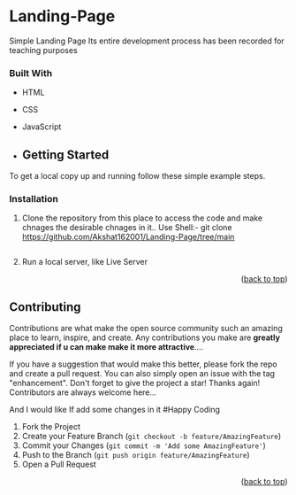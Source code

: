 # Landing-Page
Simple Landing Page
Its entire development process has been recorded for teaching purposes

### Built With

* HTML
* CSS
* JavaScript
  

* ## Getting Started

To get a local copy up and running follow these simple example steps.

### Installation

1. Clone the repository from this place to access the code and make chnages the desirable chnages in it..
   Use Shell:-
   git clone https://github.com/Akshat162001/Landing-Page/tree/main
   
   ```
2. Run a local server, like Live Server

<p align="right"> (<a href="#readme-top">back to top</a>)</p>

## Contributing

Contributions are what make the open source community such an amazing place to learn, inspire, and create. Any contributions you make are **greatly appreciated if u can make make it more attractive**....

If you have a suggestion that would make this better, please fork the repo and create a pull request. You can also simply open an issue with the tag "enhancement".
Don't forget to give the project a star! Thanks again! Contributors are always welcome here...

And I would like If add some changes in it
#Happy Coding

1. Fork the Project
2. Create your Feature Branch (`git checkout -b feature/AmazingFeature`)
3. Commit your Changes (`git commit -m 'Add some AmazingFeature'`)
4. Push to the Branch (`git push origin feature/AmazingFeature`)
5. Open a Pull Request

<p align="right">(<a href="#readme-top">back to top</a>)</p>
